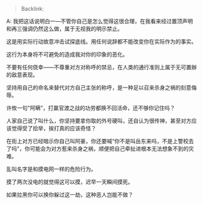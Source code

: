 > Backlink: 

A: 我把这话说明白一—不管你自己是怎么觉得这很合理，在我看来经过置顶声明和再三强调仍然这么做，属于无视我的明示禁止。

这是用实际行动故意冲击试探底线。用任何说辞都不能改变你在实际作为的事实。

这行为本身将不可避免的造成我对你的印象的恶化。

不要有任何侥幸——不尊重对方对称呼的禁忌，在人类的通行准则上属于无可置辦的敌意表现。

坚持用自己的命名来替代对方自己主张的称呼，是一种足以召来杀身之祸的刻意侮辱。

许攸一句"阿瞒”，打赢官渡之战的功劳都换不回活命，还不够你记住吗？

人家自己说了叫什么，你坚持要拿你取的外号硬叫，还自认为很传神，甚至对方应该觉得受了拾举，挨打真的应该奇怪？

在街上对方已经暗示你自己叫阿豪，你还要喊“你不是叫岳东来吗，不是上警校去了吗"，你可能会为对方惹来杀身之祸，顺便把自己牵扯进根本无法想象不到的灾难。

乱叫名字是和摸电网一样的危险行为。

摸了两次没电的就觉得这可以摸，迟早一天瞬间摸死。

如果拉黑你可以换你躲过这一劫，这种恶人岂能不做？
